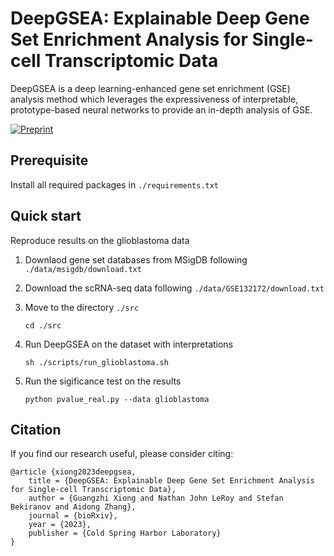 # DeepGSEA: Explainable Deep Gene Set Enrichment Analysis for Single-cell Transcriptomic Data

DeepGSEA is a deep learning-enhanced gene set enrichment (GSE) analysis method which leverages the expressiveness of interpretable, prototype-based neural networks to provide an in-depth analysis of GSE.

[![Preprint](https://img.shields.io/badge/preprint-available-brightgreen)](https://www.biorxiv.org/content/10.1101/2023.11.03.565235)

## Prerequisite
Install all required packages in `./requirements.txt`

## Quick start

Reproduce results on the glioblastoma data

1. Downlaod gene set databases from MSigDB following `./data/msigdb/download.txt`

2. Download the scRNA-seq data following `./data/GSE132172/download.txt`

3. Move to the directory `./src`
    ```
    cd ./src
    ```
4. Run DeepGSEA on the dataset with interpretations
    ```
    sh ./scripts/run_glioblastoma.sh
    ```
5. Run the sigificance test on the results
    ```
    python pvalue_real.py --data glioblastoma
    ```
## Citation
If you find our research useful, please consider citing:
```
@article {xiong2023deepgsea,
	title = {DeepGSEA: Explainable Deep Gene Set Enrichment Analysis for Single-cell Transcriptomic Data},
	author = {Guangzhi Xiong and Nathan John LeRoy and Stefan Bekiranov and Aidong Zhang},
	journal = {bioRxiv},
	year = {2023},
	publisher = {Cold Spring Harbor Laboratory}
}

```